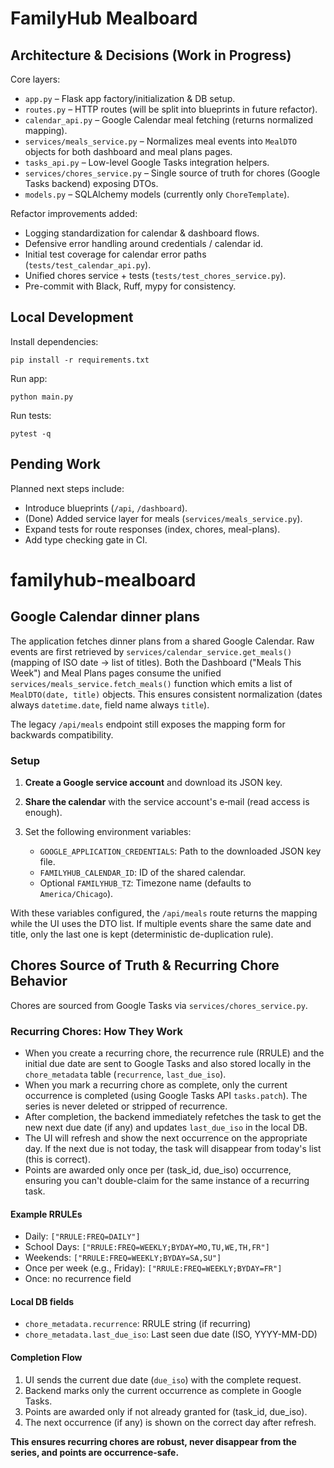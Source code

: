 # FamilyHub Mealboard

## Architecture & Decisions (Work in Progress)

Core layers:
* `app.py` – Flask app factory/initialization & DB setup.
* `routes.py` – HTTP routes (will be split into blueprints in future refactor).
* `calendar_api.py` – Google Calendar meal fetching (returns normalized mapping).
* `services/meals_service.py` – Normalizes meal events into `MealDTO` objects for both dashboard and meal plans pages.
* `tasks_api.py` – Low-level Google Tasks integration helpers.
* `services/chores_service.py` – Single source of truth for chores (Google Tasks backend) exposing DTOs.
* `models.py` – SQLAlchemy models (currently only `ChoreTemplate`).

Refactor improvements added:
* Logging standardization for calendar & dashboard flows.
* Defensive error handling around credentials / calendar id.
* Initial test coverage for calendar error paths (`tests/test_calendar_api.py`).
* Unified chores service + tests (`tests/test_chores_service.py`).
* Pre-commit with Black, Ruff, mypy for consistency.

## Local Development

Install dependencies:
```
pip install -r requirements.txt
```

Run app:
```
python main.py
```

Run tests:
```
pytest -q
```

## Pending Work
Planned next steps include:
* Introduce blueprints (`/api`, `/dashboard`).
* (Done) Added service layer for meals (`services/meals_service.py`).
* Expand tests for route responses (index, chores, meal-plans).
* Add type checking gate in CI.

# familyhub-mealboard

## Google Calendar dinner plans

The application fetches dinner plans from a shared Google Calendar. Raw events
are first retrieved by `services/calendar_service.get_meals()` (mapping of ISO
date -> list of titles). Both the Dashboard ("Meals This Week") and Meal Plans
pages consume the unified `services/meals_service.fetch_meals()` function which
emits a list of `MealDTO(date, title)` objects. This ensures consistent
normalization (dates always `datetime.date`, field name always `title`).

The legacy `/api/meals` endpoint still exposes the mapping form for backwards
compatibility.

### Setup
1. **Create a Google service account** and download its JSON key.
2. **Share the calendar** with the service account's e‑mail (read access is
   enough).
3. Set the following environment variables:

   - `GOOGLE_APPLICATION_CREDENTIALS`: Path to the downloaded JSON key file.
   - `FAMILYHUB_CALENDAR_ID`: ID of the shared calendar.
   - Optional `FAMILYHUB_TZ`: Timezone name (defaults to `America/Chicago`).

With these variables configured, the `/api/meals` route returns the mapping
while the UI uses the DTO list. If multiple events share the same date and
title, only the last one is kept (deterministic de-duplication rule).


## Chores Source of Truth & Recurring Chore Behavior

Chores are sourced from Google Tasks via `services/chores_service.py`.

### Recurring Chores: How They Work

- When you create a recurring chore, the recurrence rule (RRULE) and the initial due date are sent to Google Tasks and also stored locally in the `chore_metadata` table (`recurrence`, `last_due_iso`).
- When you mark a recurring chore as complete, only the current occurrence is completed (using Google Tasks API `tasks.patch`). The series is never deleted or stripped of recurrence.
- After completion, the backend immediately refetches the task to get the new next due date (if any) and updates `last_due_iso` in the local DB.
- The UI will refresh and show the next occurrence on the appropriate day. If the next due is not today, the task will disappear from today's list (this is correct).
- Points are awarded only once per (task_id, due_iso) occurrence, ensuring you can't double-claim for the same instance of a recurring task.

#### Example RRULEs

- Daily: `["RRULE:FREQ=DAILY"]`
- School Days: `["RRULE:FREQ=WEEKLY;BYDAY=MO,TU,WE,TH,FR"]`
- Weekends: `["RRULE:FREQ=WEEKLY;BYDAY=SA,SU"]`
- Once per week (e.g., Friday): `["RRULE:FREQ=WEEKLY;BYDAY=FR"]`
- Once: no recurrence field

#### Local DB fields

- `chore_metadata.recurrence`: RRULE string (if recurring)
- `chore_metadata.last_due_iso`: Last seen due date (ISO, YYYY-MM-DD)

#### Completion Flow

1. UI sends the current due date (`due_iso`) with the complete request.
2. Backend marks only the current occurrence as complete in Google Tasks.
3. Points are awarded only if not already granted for (task_id, due_iso).
4. The next occurrence (if any) is shown on the correct day after refresh.

**This ensures recurring chores are robust, never disappear from the series, and points are occurrence-safe.**